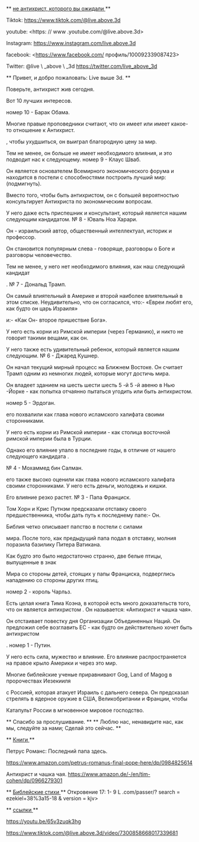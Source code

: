 ** <u> не антихрист, которого вы ожидали </u> **

Tiktok: <https://www.tiktok.com/@live.above.3d>

youtube: <https: // www .youtube.com/@live.above.3d>

Instagram: <https://www.instagram.com/live.above.3d>

facebook: <https://www.facebook.com/ профиль/100092339087423>

Twitter: @live \ _above \ _3d <https://twitter.com/live_above_3d>

** Привет, и добро пожаловать: Live выше 3d. **

Поверьте, антихрист жив сегодня.

Вот 10 лучших интересов.

номер 10 - Барак Обама.

Многие правые проповедники считают, что он имеет или имеет какое-то отношение к
Антихрист.

, чтобы ухудшиться, он выиграл благородную цену за мир.

Тем не менее, он больше не имеет необходимого влияния, и это подводит нас к следующему.
номер 9 - Клаус Шваб.

Он является основателем Всемирного экономического форума и находится в постели с способностями построить лучший мир: (подмигнуть).

Вместо того, чтобы быть антихристом, он с большей вероятностью консультирует
Антихриста по экономическим вопросам.

У него даже есть приспешник и консультант, который является нашим следующим кандидатом.
№ 8 - Юваль Ноа Харари.

Он - израильский автор, общественный интеллектуал, историк и профессор.

Он становится популярным слева - говоряще, разговоры о Боге и разговоры человечество.

Тем не менее, у него нет необходимого влияния, как наш следующий кандидат

.
№ 7 - Дональд Трамп.

Он самый влиятельный в Америке и второй наиболее влиятельный в этом списке.
Неудивительно, что он согласился, что:- «Евреи любят его, как будто он царь Израиля»

и:- «Как Он- второе пришествие Бога».

У него есть корни из Римской империи (через Германию), и никто не говорит
такими вещами, как он.

У него также есть удивительный ребенок, который является нашим следующим.
№ 6 - Джаред Кушнер.

Он начал текущий мирный процесс на Ближнем Востоке.
Он считает Трамп одним из немногих людей, которые могут достичь мира.

Он владеет зданием на шесть шести шесть 5 -й 5 -й авеню в Нью -Йорке - как попытка отчаянно пытаться угодить или быть антихристом.

номер 5 - Эрдоган.

его похвалили как глава нового исламского халифата своими сторонниками.

У него есть корни из Римской империи - как столица восточной римской империи
была в Турции.

Однако его влияние упало в последние годы, в отличие от нашего следующего кандидата
.

№ 4 - Мохаммед бин Салман.

его также высоко оценили как глава нового исламского халифата своими сторонниками.
У него есть деньги, молодежь и кишки.

Его влияние резко растет.
№ 3 - Папа Франциск.

Том Хорн и Крис Путнэм предсказали отставку своего предшественника, чтобы дать
путь к последнему папе:- Он.

Библия четко описывает папство в постели с силами

мира.
После того, как предыдущий папа подал в отставку, молния поразила базилику Питера Ватикана.

Как будто это было недостаточно странно, две белые птицы, выпущенные в знак

Мира со стороны детей, стоящих у папы Франциска, подверглись нападению со стороны других птиц.

номер 2 - король Чарльз.

Есть целая книга Тима Коэна, в которой есть много доказательств того, что он является антихристом
. Он называется: «Антихрист и чашка чая».

Он отстаивает повестку дня Организации Объединенных Наций.
Он предложил себе возглавить ЕС - как будто он действительно хочет быть антихристом

.
номер 1 - Путин.

У него есть сила, мужество и влияние.
Его влияние распространяется на правое крыло Америки и через это мир.

Многие библейские ученые приравнивают Gog, Land of Magog в пророчествах Иезекииля

с Россией, которая атакует Израиль с дальнего севера.
Он предсказал стрелять в ядерное оружие в США, Великобритании и Франции, чтобы

Катапульт России в мгновенное мировое господство.

** Спасибо за прослушивание. **
** Люблю нас, ненавидите нас, как мы, следуйте за нами; Сделай это сейчас. **

** <u> Книги </u> **

Петрус Романс: Последний папа здесь.

<https://www.amazon.com/petrus-romanus-final-pope-here/dp/0984825614>

Антихрист и чашка чая.
<https://www.amazon.de/-/en/tim-cohen/dp/0966279301>

** <u> Библейские стихи </u> **
Откровение 17: 1- 9 L .com/passer/? search = ezekiel+38%3a15-18 & version = kjv>

** <u> ссылки </u> **

<https://youtu.be/65v3zuqk3hg>

<https://www.tiktok.com/@live.above.3d/video/7300858668017339681>








